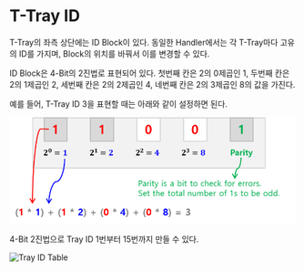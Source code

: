 # T-Tray ID

T-Tray의 좌측 상단에는 ID Block이 있다. 동일한 Handler에서는 각 T-Tray마다 고유의 ID를 가지며, Block의 위치를 바꿔서 이를 변경할 수 있다.

ID Block은 4-Bit의 2진법로 표현되어 있다. 첫번째 칸은 2의 0제곱인 1, 두번째 칸은 2의 1제곱인 2, 세번째 칸은 2의 2제곱인 4, 네번째 칸은 2의 3제곱인 8의 값을 가진다.

예를 들어, T-Tray ID 3을 표현할 때는 아래와 같이 설정하면 된다.

![ID:3 Example](/images/id_en.png)

4-Bit 2진법으로 Tray ID 1번부터 15번까지 만들 수 있다.

![Tray ID Table](/images/tray-id-table.png)

